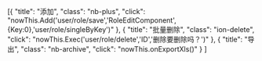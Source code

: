 [{
		"title": "添加",
		"class": "nb-plus",
		"click": "nowThis.Add('user/role/save','RoleEditComponent',{Key:0},'user/role/singleByKey')"
	},
	{
		"title": "批量删除",
		"class": "ion-delete",
		"click": "nowThis.Exec('user/role/delete','ID','删除要删除吗？')"
	},
	{
		"title": "导出",
		"class": "nb-archive",
		"click": "nowThis.onExportXls()"
	}
]